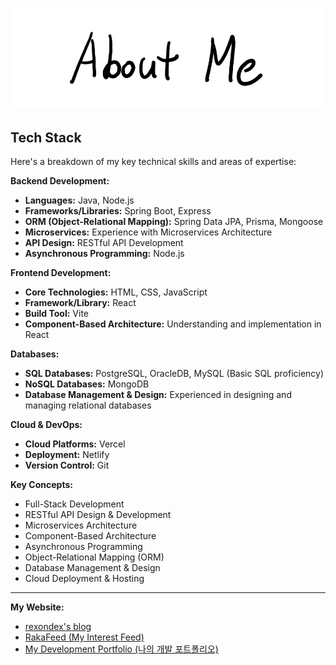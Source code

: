 ![AboutMe](images/AboutMe.png)  

## Tech Stack

Here's a breakdown of my key technical skills and areas of expertise:

**Backend Development:**
* **Languages:** Java, Node.js
* **Frameworks/Libraries:** Spring Boot, Express
* **ORM (Object-Relational Mapping):** Spring Data JPA, Prisma, Mongoose
* **Microservices:** Experience with Microservices Architecture
* **API Design:** RESTful API Development
* **Asynchronous Programming:** Node.js

**Frontend Development:**
* **Core Technologies:** HTML, CSS, JavaScript
* **Framework/Library:** React
* **Build Tool:** Vite
* **Component-Based Architecture:** Understanding and implementation in React

**Databases:**
* **SQL Databases:** PostgreSQL, OracleDB, MySQL (Basic SQL proficiency)
* **NoSQL Databases:** MongoDB
* **Database Management & Design:** Experienced in designing and managing relational databases

**Cloud & DevOps:**
* **Cloud Platforms:** Vercel
* **Deployment:** Netlify
* **Version Control:** Git

**Key Concepts:**
* Full-Stack Development
* RESTful API Design & Development
* Microservices Architecture
* Component-Based Architecture
* Asynchronous Programming
* Object-Relational Mapping (ORM)
* Database Management & Design
* Cloud Deployment & Hosting

---

**My Website:**

* [rexondex's blog](https://rexondex.tistory.com/)
* [RakaFeed (My Interest Feed)](https://rakaso598.github.io/)
* [My Development Portfolio (나의 개발 포트폴리오)](https://rakaso598.github.io/portfolio/)
